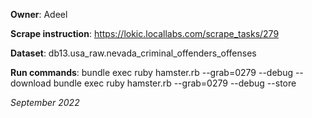 **Owner**: Adeel
 
**Scrape instruction**: https://lokic.locallabs.com/scrape_tasks/279

**Dataset**: db13.usa_raw.nevada_criminal_offenders_offenses

**Run commands**: bundle exec ruby hamster.rb --grab=0279 --debug --download
                  bundle exec ruby hamster.rb --grab=0279 --debug --store

_September 2022_
